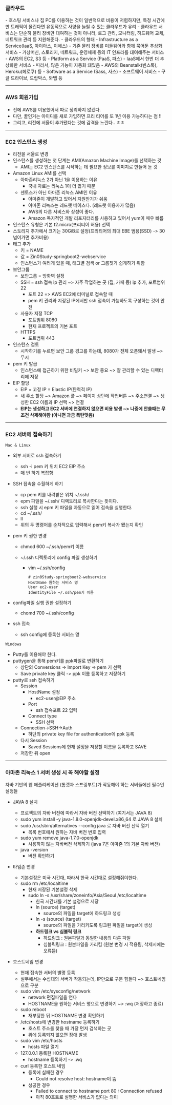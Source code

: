 <h3>클라우드</h3>
- 호스팅 서비스나 집 PC를 이용하는 것이 일반적으로 비용이 저렴하지만, 특정 시간에만 트래픽이 몰린다면 유동적으로 사양을 늘릴 수 있는 클라우드가 유리
- 클라우드 서비스는 단순히 물리 장비만 대여하는 것이 아니라, 로그 관리, 모니터링, 하드웨어 교체, 네트워크 관리 등 지원해준다.
- 클라우드의 형태
  - Infrastructure as a Service(IaaS, 아이아스, 이에스)
    - 기존 물리 장비를 미들웨어와 함께 묶어둔 추상화 서비스
    - 가상머신, 스토리지, 네트워크, 운영체제 등의 IT 인프라를 대여해주는 서비스
    - AWS의 EC2, S3 등
  - Platform as a Service (PaaS, 파스)
    - IaaS에서 한번 더 추상화한 서비스
    - 따라서, 많은 기능이 자동화 돼있음
    - AWS의 Beanstalk(빈스톡), Heroku(헤로쿠) 등
  - Software as a Service (Sass, 사스)
    - 소프트웨어 서비스
    - 구글 드라이브, 드랍박스, 와탭 등



---



<h3>AWS 회원가입</h3>


- 전에 AWS를 이용했어서 따로 정리하지 않겠다.
- 다만, 꿀인거는 아이디를 새로 가입하면 프리 티어를 또 1년 이용 가능하다는 점 !!
- 그리고, 리전에 서울이 추가됐다는 것에 감격을 느낀다.. ㅎㅎ



---



<h3>EC2 인스턴스 생성</h3>


- 리전을 서울로 변경
- 인스턴스를 생성하는 첫 단계는 AMI(Amazon Machine Image)를 선택하는 것
  - AMI는 EC2 인스턴스를 시작하는 데 필요한 정보를 이미지로 만들어 둔 것
- Amazon Linux AMI를 선택
  - 아마존리눅스 2가 아닌 1을 이용하는 이유
    - 국내 자료는 리눅스 1이 더 많기 때문
  - 센토스가 아닌 아마존 리눅스 AMI인 이유
    - 아마존이 개발하고 있어서 지원받기가 쉬움
    - 아마존 리눅스는 레드햇 베이스다. (레드햇 이용자가 많음)
    - AWS의 다른 서비스와 상성이 좋다.
    - Amazon 독자적인 개발 리포지터리를 사용하고 있어서 yum이 매우 빠름
- 인스턴스 유형은 기본 t2.micro(프리티어 허용) 선택
- 스토리지 추가에서 크기는 30GiB로 설정(프리티어의 최대 EBE 범용(SSD) -> 30 넘어가면 추가비용)
- 태그 추가 
  - 키 = NAME
  - 값 = Zin0Study-springboot2-webservice
  - 인스턴스가 여러개 있을 때, 태그별 검색 or 그룹짓기 쉽게하기 위함
- 보안그룹
  - 보안그룹 = 방화벽 설정
  - SSH = ssh 접속 ip 관리 ~> 자주 작업하는 곳 (집, 카페 등) ip 추가, 포트범위 22
    - 포트 22 => AWS EC2에 터미널로 접속할 때
    - pem 키 관리와 지정된 IP에서만 ssh 접속이 가능하도록 구성하는 것이 안전
  - 사용자 지정 TCP
    - 포트범위 8080
    - 현재 프로젝트의 기본 포트
  - HTTPS
    - 포트범위 443
- 인스턴스 검토
  - 시작하기를 누르면 보안 그룹 경고를 하는데, 8080가 전체 오픈돼서 발생 ~> 무시
- pem 키 발급
  - 인스턴스에 접근하기 위한 비밀키 ~> 보안 중요 ~> 잘 관리할 수 있는 디렉터리에 저장
- EIP 할당
  - EIP = 고정 IP = Elastic IP(탄력적 IP)
  - 새 주소 할당 ~> Amazon 풀 ~> 페이지 상단에 작업버튼 ~> 주소연결 ~> 생성한 EC2 이름과 IP 선택 ~> 연결
  - **EIP는 생성하고 EC2 서버에 연결하지 않으면 비용 발생 ~> 나중에 안쓸때는 무조건 삭제해야함 (아니면 과금 폭탄맞음)**



---



<h3>EC2 서버에 접속하기</h3>


`Mac & Linux`

- 외부 서버로 ssh 접속하기

  - ssh -i pem 키 위치 EC2 EIP 주소
  - 매 번 하기 복잡함

- SSH 접속을 수월하게 하기

  - cp pem 키를 내려받은 위치 ~/.ssh/
  - epm 파일을 ~/.ssh/ 디렉토리로 복사한다는 뜻이다.
  - ssh 실행 시 epm 키 파일을 자동으로 읽어 접속을 실행한다.
  - cd ~/.ssh/
  - ll
  - 위의 두 명령어를 순차적으로 입력해서 pem키 복사가 됐는지 확인

- pem 키 권한 변경

  - chmod 600 ~/.ssh/pem키 이름

  - ~/.ssh 디렉토리에 config 파일 생성하기

    - vim ~/.ssh/config

      ```
      # zin0Study-springboot2-webservice
      HostName 원하는 서비스 명
      User ec2-user
      IdentityFile ~/.ssh/pem키 이름
      ```

- config파일 실행 권한 설정하기

  - chomd  700 ~/.ssh/config

- ssh 접속

  - ssh config에 등록한 서비스 명
    

`Windows`

- Putty를 이용해야 한다.
- puttygen을 통해 pem키를 ppk파일로 변환하기
  - 상단의 Conversions => Import Key => pem 키 선택
  - Save private key 클릭 -> ppk 이름 등록하고 저장하기
- putty로 ssh 접속하기
  - Session
    - HostName 설정
      - ec2-user@EIP 주소
    - Port 
      - ssh 접속포트 22 입력
    - Connect type
      - SSH 선택
  - Connection->SSH->Auth
    - 하단의 private key file for authentication에 ppk 등록
  - 다시 Session
    - Saved Sessions에 현재 설정을 저장할 이름을 등록하고 SAVE
  - 저장한 뒤 open



---



<h3>아마존 리눅스 1 서버 생성 시 꼭 해야할 설정</h3>


자바 기반의 웹 애플리케이션 (톰캣과 스프링부트)가 작동해야 하는 서버들에선 필수인 설정들



- JAVA 8 설치 
  - 프로젝트의 자바 버전에 따라서 자바 버전 선택하기 (여기서는 JAVA 8)
  - sudo yum install -y java-1.8.0-openjdk-devel.x86_64 로 JAVA 8 설치
  - sudo /usr/sbin/alternatives --config java 로 자바 버전 선택 열기
    - 목록 번호에서 원하는 자바 버전 번호 입력
  - sudo yum remove java-1.7.0-openjdk
    - 사용하지 않는 자바버전 삭제하기 (java 7은 아마존 1의 기본 자바 버전)
  - java -version
    - 버전 확인하기
  
- 타임존 변경 
  - 기본설정은 미국 시간대, 따라서 한국 시간대로 설정해줘야한다.
  - sudo rm /etc/localtime
    - 현재 저장된 기본설정 삭제
    - sudo ln -s /usr/share/zoneinfo/Asia/Seoul /etc/localtime
      - 한국 시간대를 기본 설정으로 저장
      - ln (source) (target)
        - source의 파일을 target에 하드링크 생성
      - ln -s (source) (target)
        - source의 파일을 가리키도록 링크된 파일을 target에 생성
      - **하드링크 vs 심볼릭 링크**
        - 하드링크 : 원본파일과 동일한 내용의 다른 파일
        - 심볼릭링크 : 원본파일을 가리킴 (원본 변경 시 적용됨, 삭제시에는 오류뜸)
  
- 호스트네임 변경
  - 현재 접속한 서버의 별명 등록
  - 실무에서는 수십대의 서버가 작동되는데, IP만으로 구분 힘들다 ~> 호스트네임으로 구분
  - sudo vim /etc/sysconfig/network
    - network 편집파일을 연다
    - HOSTNAME을 원하는 서비스 명으로 변경하기 ~> :wq (저장하고 종료)
  - sudo reboot
    - 재부팅한 뒤 HOSTNAME 변경 확인하기
  - /etc/hosts에 변경한 hostname 등록하기
    - 호스트 주소를 찾을 때 가장 먼저 검색하는 곳
    - 위에 등록되지 않으면 장애 발생
  - sudo vim /etc/hosts
    - hosts 파일 열기
  - 127.0.0.1 등록한 HOSTNAME
    - hostname 등록하기 -> :wq
  - curl 등록한 호스트 네임
    - 등록에 실패한 경우
      - Could not resolve host: hostname이 뜸
    - 성공한 경우
      - Failed to connect to hostname port 80 : Connection refused
      - 아직 80포트로 실행한 서비스가 없다는 의미